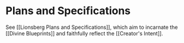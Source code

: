 # Plans and Specifications

See [[Lionsberg Plans and Specifications]], which aim to incarnate the [[Divine Blueprints]] and faithfully reflect the [[Creator's Intent]].  
